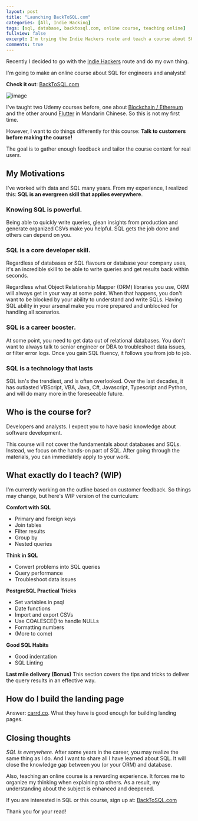 ```yaml
---
layout: post
title: "Launching BackToSQL.com"
categories: [All, Indie Hacking]
tags: [sql, database, backtosql.com, online course, teaching online]
fullview: false
excerpt: I'm trying the Indie Hackers route and teach a course about SQL!
comments: true
---
```


Recently I decided to go with the [Indie Hackers](https://www.indiehackers.com/) route and do my own thing.

I'm going to make an online course about SQL for engineers and analysts!

**Check it out**: [BackToSQL.com](https://backtosql.com/)

![image](https://user-images.githubusercontent.com/2715151/82123189-ff5d0a00-9765-11ea-89a3-8406cc89dab5.png)

I've taught two Udemy courses before, one about [Blockchain / Ethereum](https://www.udemy.com/course/intro-to-ether/?referralCode=C2AF50D41F1723E474A5) and the other around [Flutter](https://www.udemy.com/course/flutter-intro/?referralCode=630D8FD5B4B2C0791B31) in Mandarin Chinese. So this is not my first time.

However, I want to do things differently for this course: **Talk to customers before making the course!**

The goal is to gather enough feedback and tailor the course content for real users.

## My Motivations
I've worked with data and SQL many years. From my experience, I realized this: **SQL is an evergreen skill that applies everywhere**.

### Knowing SQL is powerful.
Being able to quickly write queries, glean insights from production and generate organized CSVs make you helpful. SQL gets the job done and others can depend on you.

### SQL is a core developer skill.
Regardless of databases or SQL flavours or database your company uses, it's an incredible skill to be able to write queries and get results back within seconds.

Regardless what Object Relationship Mapper (ORM) libraries you use, ORM will always get in your way at some point. When that happens, you don't want to be blocked by your ability to understand and write SQLs. Having SQL ability in your arsenal make you more prepared and unblocked for handling all scenarios.

### SQL is a career booster.
At some point, you need to get data out of relational databases. You don't want to always talk to senior engineer or DBA to troubleshoot data issues, or filter error logs. Once you gain SQL fluency, it follows you from job to job.

### SQL is a technology that lasts
SQL isn's the trendiest, and is often overlooked. Over the last decades, it has outlasted VBScript, VBA, Java, C#, Javascript, Typescript and Python, and will do many more in the foreseeable future.

## Who is the course for?
Developers and analysts. I expect you to have basic knowledge about software development.

This course will not cover the fundamentals about databases and SQLs. Instead, we focus on the hands-on part of SQL. After going through the materials, you can immediately apply to your work.

## What exactly do I teach? (WIP)
I'm currently working on the outline based on customer feedback. So things may change, but here's WIP version of the curriculum:

**Comfort with SQL**
- Primary and foreign keys
- Join tables
- Filter results
- Group by
- Nested queries

**Think in SQL**
- Convert problems into SQL queries
- Query performance
- Troubleshoot data issues

**PostgreSQL Practical Tricks**
- Set variables in psql
- Date functions
- Import and export CSVs
- Use COALESCE() to handle NULLs
- Formatting numbers
- (More to come)

**Good SQL Habits**
- Good indentation
- SQL Linting

**Last mile delivery (Bonus)**
This section covers the tips and tricks to deliver the query results in an effective way.

## How do I build the landing page

Answer: [carrd.co](https://carrd.co/). What they have is good enough for building landing pages.

## Closing thoughts

*SQL is everywhere.* After some years in the career, you may realize the same thing as I do. And I want to share all I have
learned about SQL. It will close the knowledge gap between you (or your ORM) and database.

Also, teaching an online course is a rewarding experience. It forces me to organize my thinking when explaining to others. As a result,
my understanding about the subject is enhanced and deepened.

If you are interested in SQL or this course, sign up at: [BackToSQL.com](https://backtosql.com/)

Thank you for your read!



